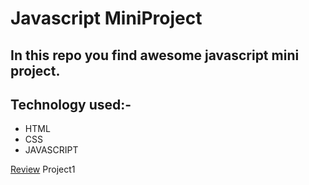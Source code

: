 # Javascript MiniProject

## In this repo you find awesome javascript mini project.

## Technology used:-
- HTML
- CSS
- JAVASCRIPT

[Review](
    file:///C:/Users/alamm/Downloads/clicknchange.html
) Project1